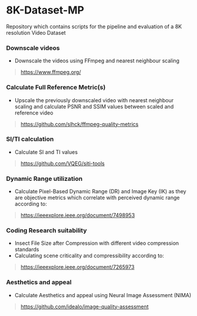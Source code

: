 # 8K-Dataset-MP
Repository which contains scripts for the pipeline and evaluation of a 8K resolution Video Dataset

### Downscale videos
- Downscale the videos using FFmpeg and nearest neighbour scaling
> https://www.ffmpeg.org/

### Calculate Full Reference Metric(s)
- Upscale the previously downscaled video with nearest neighbour scaling and calculate PSNR and SSIM values between scaled and reference video
> https://github.com/slhck/ffmpeg-quality-metrics

### SI/TI calculation
- Calculate SI and TI values
> https://github.com/VQEG/siti-tools

### Dynamic Range utilization
- Calculate Pixel-Based Dynamic Range (DR) and Image Key (IK) as they are objective metrics which correlate with perceived dynamic range according to:
> https://ieeexplore.ieee.org/document/7498953

### Coding Research suitability
- Insect File Size after Compression with different video compression standards
- Calculating scene criticality and compressibility according to:
> https://ieeexplore.ieee.org/document/7265973

### Aesthetics and appeal
- Calculate Aesthetics and appeal using Neural Image Assessment (NIMA)
> https://github.com/idealo/image-quality-assessment 
